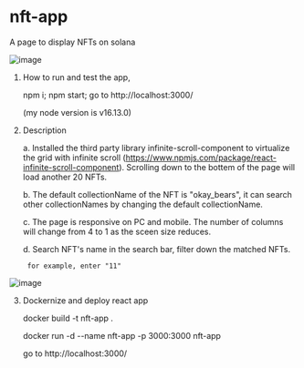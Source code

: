 # nft-app
   A page to display NFTs on solana

![image](https://github.com/halochg/nft-app/assets/2626025/34970e62-c158-42b2-b50c-93d8d52afc5f)

1. How to run and test the app,

   npm i; npm start; go to http://localhost:3000/

   (my node version is v16.13.0)

2. Description

   a. Installed the third party library infinite-scroll-component to virtualize the grid with infinite scroll
      (https://www.npmjs.com/package/react-infinite-scroll-component).
       Scrolling down to the bottem of the page will load another 20 NFTs.

   b. The default collectionName of the NFT is "okay_bears", it can search other collectionNames by changing the default collectionName.

   c. The page is responsive on PC and mobile. The number of columns will change from 4 to 1 as the sceen size reduces.

   d. Search NFT's name in the search bar, filter down the matched NFTs.
      
        for example, enter "11"

![image](https://github.com/halochg/nft-app/assets/2626025/7e0a3215-7a08-4753-aec4-824797e4633d)


3. Dockernize and deploy react app

   docker build -t nft-app . 

   docker run -d --name nft-app  -p 3000:3000 nft-app

   go to http://localhost:3000/



